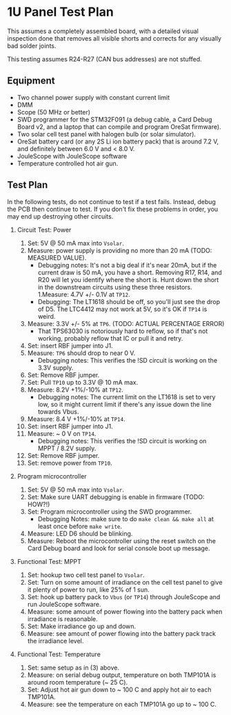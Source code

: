 # 1U Panel Test Plan

This assumes a completely assembled board, with a detailed visual inspection done that removes all visible shorts and corrects for any visually bad solder joints.

This testing assumes R24-R27 (CAN bus addresses) are not stuffed.


## Equipment

- Two channel power supply with constant current limit
- DMM
- Scope (50 MHz or better)
- SWD programmer for the STM32F091 (a debug cable, a Card Debug Board v2, and a laptop that can compile and program OreSat firmware).
- Two solar cell test panel with halogen bulb (or solar simulator).
- OreSat battery card (or any 2S Li ion battery pack) that is around 7.2 V, and definitely between 6.0 V and < 8.0 V.
- JouleScope with JouleScope software
- Temperature controlled hot air gun.

## Test Plan

In the following tests, do not continue to test if a test fails. Instead, debug the PCB then continue to test. If you don't fix these problems in order, you may end up destroying other circuits.
1. Circuit Test: Power
   1. Set: 5V @ 50 mA max into `Vsolar`.
   1. Measure: power supply is providing no more than 20 mA (TODO: MEASURED VALUE).
      - Debugging notes: It's not a big deal if it's near 20mA, but if the current draw is 50 mA, you have a short. Removing R17, R14, and R20 will let you identify where the short is. Hunt down the short in the downstream circuits using these three resistors.
   1.Measure: 4.7V +/- 0.1V at `TP12`.
      - Debugging: The LT1618 should be off, so you'll just see the drop of D5. The LTC4412 may not work at 5V, so it's OK if `TP14` is weird.
   1. Measure: 3.3V +/- 5% at `TP6`. (TODO: ACTUAL PERCENTAGE ERROR)
      - That TPS63030 is notoriously hard to reflow, so if that's not working, probably reflow that IC or pull it and retry.
   1. Set: insert RBF jumper into J1.
   1. Measure: `TP6` should drop to near 0 V.
      * Debugging notes: This verifies the !SD circuit is working on the 3.3V supply.
   1. Set: Remove RBF jumper.
   1. Set: Pull `TP10` up to 3.3V @ 10 mA max.
   1. Measure: 8.2V +1%/-10% at `TP12`.
      * Debugging notes: The current limit on the LT1618 is set to very low, so it might current limit if there's any issue down the line towards Vbus.
   1. Measure: 8.4 V +1%/-10% at `TP14`.
   1. Set: insert RBF jumper into J1.
   1. Measure: ~ 0 V on `TP14`.
      * Debugging notes: This verifies the !SD circuit is working on MPPT / 8.2V supply.
   1. Set: Remove RBF jumper.
   1. Set: remove power from `TP10`. 
   
2. Program microcontroller
   1. Set: 5V @ 50 mA max into `Vsolar`.
   1. Set: Make sure UART debugging is enable in firmware (TODO: HOW?!)
   1. Set: Program microcontroller using the SWD programmer.
      * Debugging Notes: make sure to do `make clean && make all` at least once before `make write`.
   1. Measure: LED D6 should be blinking.
   1. Measure: Reboot the microcontroller using the reset switch on the Card Debug board and look for serial console boot up message.

3. Functional Test: MPPT
   1. Set: hookup two cell test panel to `Vsolar`.
   1. Set: Turn on some amount of irradiance on the cell test panel to give it plenty of power to run, like 25% of 1 sun.
   1. Set: hook up battery pack to `Vbus` (or `TP14`) through JouleScope and run JouleScope software.
   1. Measure: some amount of power flowing into the battery pack when irradiance is reasonable.
   1. Set: Make irradiance go up and down.
   1. Measure: see amount of power flowing into the battery pack track the irradiance level.

3. Functional Test: Temperature
   1. Set: same setup as in (3) above.
   1. Measure: on serial debug output, temperature on both TMP101A is around room temperature (~ 25 C).
   1. Set: Adjust hot air gun down to ~ 100 C and apply hot air to each TMP101A.
   1. Measure: see the temperature on each TMP101A go up to ~ 100 C.

   
   
   
   
